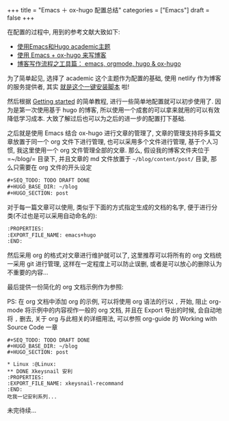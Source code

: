 +++
title = "Emacs ＋ ox-hugo 配置总结"
categories = ["Emacs"]
draft = false
+++

在配置的过程中, 用到的参考文献大致如下:

-   [使用Emacs和Hugo academic主题](https://zlearning.netlify.com/linux/emacs/emacs-hugo-academic.html)
-   [使用 Emacs + ox-hugo 来写博客](http://blog.jiayuanzhang.com/post/blog-with-ox-hugo/)
-   [博客写作流程之工具篇： emacs, orgmode, hugo & ox-hugo](https://www.xianmin.org/post/ox-hugo/)

为了简单起见, 选择了 academic 这个主题作为配置的基础, 使用 netlify 作为博客的服务提供者, 其实 [就是这个一键安装脚本](https://sourcethemes.com/academic/docs/install/#install-with-web-browser) 啦!

然后根据 [Getting started](https://sourcethemes.com/academic/docs/get-started/) 的简单教程, 进行一些简单地配置就可以初步使用了. 因为是第一次使用基于 hugo 的博客, 所以使用一个成套的可以拿来就用的可以有效降低学习成本.
大致了解过后也可以为之后的进一步的配置打下基础.

之后就是使用 Emacs 结合 ox-hugo 进行文章的管理了, 文章的管理支持将多篇文章放置于同一个 org 文件下进行管理, 也可以采用多个文件进行管理, 基于个人习惯, 我这里使用一个 org 文件管理全部的文章. 那么, 假设我的博客文件夹位于=~/blog/= 目录下, 并且文章的 md 文件放置于 `~/blog/content/post/` 目录, 那么只需要在 org 文件的开头设定

```org
#+SEQ_TODO: TODO DRAFT DONE
#+HUGO_BASE_DIR: ~/blog
#+HUGO_SECTION: post
```

对于每一篇文章可以使用, 类似于下面的方式指定生成的文档的名字, 便于进行分类(不过也是可以采用自动命名的):

```org
:PROPERTIES:
:EXPORT_FILE_NAME: emacs+hugo
:END:
```

然后采用 org 的格式对文章进行维护就可以了, 这里推荐可以将所有的 org 文档统一采用
git 进行管理, 这样在一定程度上可以防止误删, 或者是可以放心的删除认为不重要的内容...

最后提供一份简化的 org 文档示例作为参照:

PS: 在 org 文档中添加 org 的示例, 可以将使用 org 语法的行以 `,` 开始, 阻止 org-mode
将示例中的内容视作一般的 org 文档, 并且在 Export 导出的时候, 会自动地将 `,` 删去,
关于 org 与此相关的详细用法, 可以参照 org-guide 的 Working with Source Code 一章

```text
#+SEQ_TODO: TODO DRAFT DONE
#+HUGO_BASE_DIR: ~/blog
#+HUGO_SECTION: post

* Linux :@Linux:
** DONE Xkeysnail 安利
:PROPERTIES:
:EXPORT_FILE_NAME: xkeysnail-recommand
:END:
吃我一记安利系列...
```

未完待续...
